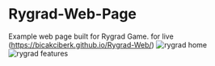 # Rygrad-Web-Page
Example web page built for Rygrad Game.
for live (https://bicakciberk.github.io/Rygrad-Web/)
![rygrad home](https://user-images.githubusercontent.com/120296952/219040828-7d19a6b5-d619-47f2-94c9-e4036e367b68.png)
![rygrad features](https://user-images.githubusercontent.com/120296952/219039594-f16a342a-9bf9-4169-82b7-e1bd9f1a33e5.png)


